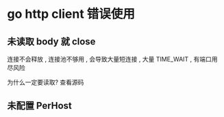 # go http client 错误使用

## 未读取 body 就 close

连接不会释放 , 连接池不够用 , 会导致大量短连接 , 大量 TIME_WAIT , 有端口用尽风险

为什么一定要读取? 查看源码


## 未配置 PerHost

